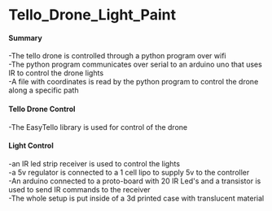 # Tello_Drone_Light_Paint


#### **Summary**
-The tello drone is controlled through a python program over wifi  
-The python program communicates over serial to an arduino uno that uses IR to control the drone lights  
-A file with coordinates is read by the python program to control the drone along a specific path  

#### **Tello Drone Control**
-The EasyTello library is used for control of the drone  

#### **Light Control**  
-an IR led strip receiver is used to control the lights  
-a 5v regulator is connected to a 1 cell lipo to supply 5v to the controller  
-An arduino connected to a proto-board with 20 IR Led's and a transistor is used to send IR commands to the receiver  
-The whole setup is put inside of a 3d printed case with translucent material  

